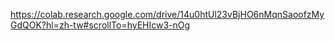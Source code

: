 https://colab.research.google.com/drive/14u0htUl23vBjHO6nMqnSaoofzMyGdQOK?hl=zh-tw#scrollTo=hyEHIcw3-nOg
